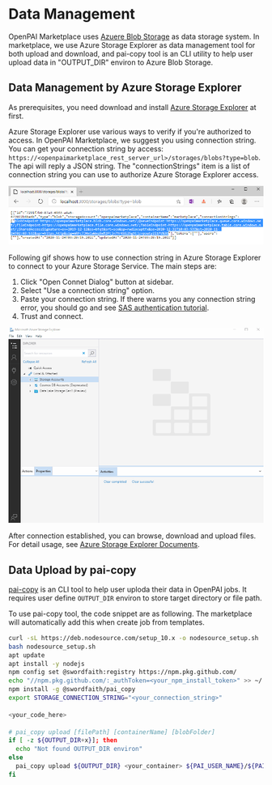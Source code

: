 # Data Management

OpenPAI Marketplace uses [Azuere Blob Storage](https://docs.microsoft.com/en-us/azure/storage/blobs/) as data storage system. In marketplace, we use Azure Storage Explorer as data management tool for both upload and download, and pai-copy tool is an CLI utility to help user upload data in "OUTPUT_DIR" environ to Azure Blob Storage.

## Data Management by Azure Storage Explorer

As prerequisites, you need download and install [Azure Storage Explorer](https://azure.microsoft.com/en-us/features/storage-explorer/) at first.

Azure Storage Explorer use various ways to verify if you're authorized to access. In OpenPAI Marketplace, we suggest you using connection string. You can get your  connection string by access: `https://<openpaimarketplace_rest_server_url>/storages/blobs?type=blob`. 
The api will reply a JSON string. The "connectionStrings" item is a list of connection string you can use to authorize Azure Storage Explorer access.

![Get Azure Storage Connection String](../images/get_azure_storage_connection_string.png)

Following gif shows how to use connection string in Azure Storage Explorer to connect to your Azure Storage Service. The main steps are:

1. Click "Open Connet Dialog" button at sidebar.
2. Select "Use a connection string" option.
3. Paste your connection string. If there warns you any connection string error, you should go and see [SAS authentication tutorial](https://docs.microsoft.com/en-us/azure/active-directory/managed-identities-azure-resources/tutorial-linux-vm-access-storage-sas).
4. Trust and connect.

![Azure Storage Explorer Authentication](docs/../../images/azure_storage_explorer_connect_by_connection_string.gif)

After connection established, you can browse, download and upload files. For detail usage, see [Azure Storage Explorer Documents](https://azure.microsoft.com/zh-cn/features/storage-explorer/). 


## Data Upload by pai-copy

[pai-copy](https://github.com/SwordFaith/pai-copy) is an CLI tool to help user uploda their data in OpenPAI jobs. It requires user define `OUTPUT_DIR` environ to store target directory or file path.

To use pai-copy tool, the code snippet are as following. The marketplace will automatically add this when create job from templates.

```bash
curl -sL https://deb.nodesource.com/setup_10.x -o nodesource_setup.sh
bash nodesource_setup.sh
apt update
apt install -y nodejs
npm config set @swordfaith:registry https://npm.pkg.github.com/
echo "//npm.pkg.github.com/:_authToken=<your_npm_install_token>" >> ~/.npmrc
npm install -g @swordfaith/pai_copy
export STORAGE_CONNECTION_STRING="<your_connection_string>"

<your_code_here>

# pai_copy upload [filePath] [containerName] [blobFolder]
if [ -z ${OUTPUT_DIR+x}]; then
  echo "Not found OUTPUT_DIR environ"
else
  pai_copy upload ${OUTPUT_DIR} <your_container> ${PAI_USER_NAME}/${PAI_JOB_NAME}/
fi
```

